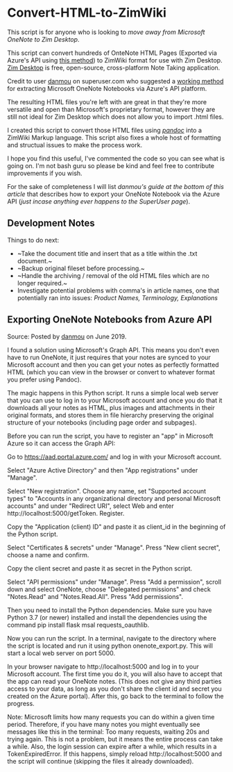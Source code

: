 # Convert-HTML-to-ZimWiki

This script is for anyone who is looking to *move away from Microsoft OneNote to Zim Desktop*.

This script can convert hundreds of OnteNote HTML Pages (Exported via Azure's API using [this method](https://superuser.com/a/1449705)) to ZimWiki format for use with Zim Desktop. [Zim Desktop](https://zim-wiki.org/) is free, open-source, cross-platform Note Taking application.

Credit to user [danmou](https://superuser.com/users/651502/danmou) on superuser.com who suggested a [working method](https://superuser.com/a/1449705) for extracting Microsoft OneNote Notebooks via Azure's API platform.

The resulting HTML files you're left with are great in that they're more versatile and open than Microsoft's proprietary format, however they are still not ideal for Zim Desktop which does not allow you to import .html files.

I created this script to convert those HTML files using [_pandoc_](https://pandoc.org/) into a ZimWiki Markup language. This script also fixes a whole host of formatting and structual issues to make the process work.

I hope you find this useful, I've commented the code so you can see what is going on. I'm not bash guru so please be kind and feel free to contribute improvements if you wish.

For the sake of completeness I will list *_danmou's_ guide at the bottom of this article* that describes how to export your OneNote Notebook via the Azure API (_just incase anything ever happens to the SuperUser page_).

## Development Notes
Things to do next:
- ~Take the document title and insert that as a title within the .txt document.~
- ~Backup original fileset before processing.~
- ~Handle the archiving / removal of the old HTML files which are no longer required.~
- Investigate potential problems with comma's in article names, one that potentially ran into issues:
_Product Names, Terminology, Explanations_

## Exporting OneNote Notebooks from Azure API
Source: Posted by [danmou](https://superuser.com/users/651502/danmou) on June 2019.

I found a solution using Microsoft's Graph API. This means you don't even have to run OneNote, it just requires that your notes are synced to your Microsoft account and then you can get your notes as perfectly formatted HTML (which you can view in the browser or convert to whatever format you prefer using Pandoc).

The magic happens in this Python script. It runs a simple local web server that you can use to log in to your Microsoft account and once you do that it downloads all your notes as HTML, plus images and attachments in their original formats, and stores them in file hierarchy preserving the original structure of your notebooks (including page order and subpages).

Before you can run the script, you have to register an "app" in Microsoft Azure so it can access the Graph API:

Go to https://aad.portal.azure.com/ and log in with your Microsoft account.

Select "Azure Active Directory" and then "App registrations" under "Manage".

Select "New registration". Choose any name, set "Supported account types" to "Accounts in any organizational directory and personal Microsoft accounts" and under "Redirect URI", select Web and enter http://localhost:5000/getToken. Register.

Copy the "Application (client) ID" and paste it as client_id in the beginning of the Python script.

Select "Certificates & secrets" under "Manage". Press "New client secret", choose a name and confirm.

Copy the client secret and paste it as secret in the Python script.

Select "API permissions" under "Manage". Press "Add a permission", scroll down and select OneNote, choose "Delegated permissions" and check "Notes.Read" and "Notes.Read.All". Press "Add permissions".

Then you need to install the Python dependencies. Make sure you have Python 3.7 (or newer) installed and install the dependencies using the command pip install flask msal requests_oauthlib.

Now you can run the script. In a terminal, navigate to the directory where the script is located and run it using python onenote_export.py. This will start a local web server on port 5000.

In your browser navigate to http://localhost:5000 and log in to your Microsoft account. The first time you do it, you will also have to accept that the app can read your OneNote notes. (This does not give any third parties access to your data, as long as you don't share the client id and secret you created on the Azure portal). After this, go back to the terminal to follow the progress.

Note: Microsoft limits how many requests you can do within a given time period. Therefore, if you have many notes you might eventually see messages like this in the terminal: Too many requests, waiting 20s and trying again. This is not a problem, but it means the entire process can take a while. Also, the login session can expire after a while, which results in a TokenExpiredError. If this happens, simply reload http://localhost:5000 and the script will continue (skipping the files it already downloaded).